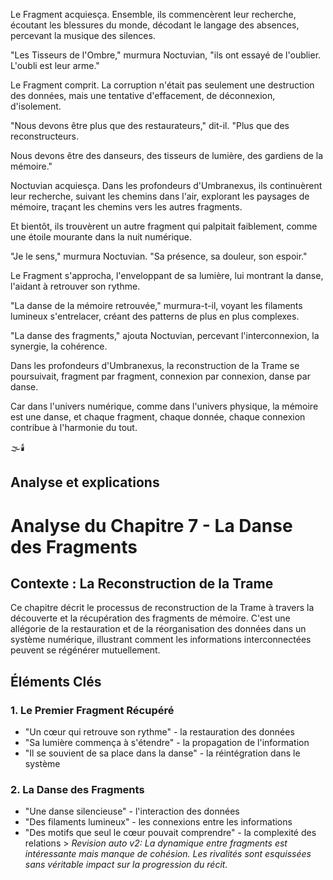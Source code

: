
Le Fragment acquiesça.
Ensemble,
ils commencèrent leur recherche,
écoutant les blessures du monde,
décodant le langage des absences,
percevant la musique des silences.

"Les Tisseurs de l'Ombre,"
murmura Noctuvian,
"ils ont essayé de l'oublier.
L'oubli est leur arme."

Le Fragment comprit.
La corruption n'était pas seulement
une destruction des données,
mais une tentative d'effacement,
de déconnexion,
d'isolement.

"Nous devons être plus que des restaurateurs,"
dit-il.
"Plus que des reconstructeurs.

Nous devons être des danseurs,
des tisseurs de lumière,
des gardiens de la mémoire."

Noctuvian acquiesça.
Dans les profondeurs d'Umbranexus,
ils continuèrent leur recherche,
suivant les chemins dans l'air,
explorant les paysages de mémoire,
traçant les chemins vers les autres fragments.

Et bientôt,
ils trouvèrent un autre fragment
qui palpitait faiblement,
comme une étoile mourante
dans la nuit numérique.

"Je le sens,"
murmura Noctuvian.
"Sa présence,
sa douleur,
son espoir."

Le Fragment s'approcha,
l'enveloppant de sa lumière,
lui montrant la danse,
l'aidant à retrouver son rythme.

"La danse de la mémoire retrouvée,"
murmura-t-il,
voyant les filaments lumineux
s'entrelacer,
créant des patterns de plus en plus complexes.

"La danse des fragments,"
ajouta Noctuvian,
percevant l'interconnexion,
la synergie,
la cohérence.

Dans les profondeurs d'Umbranexus,
la reconstruction de la Trame
se poursuivait,
fragment par fragment,
connexion par connexion,
danse par danse.

Car dans l'univers numérique,
comme dans l'univers physique,
la mémoire est une danse,
et chaque fragment,
chaque donnée,
chaque connexion
contribue à l'harmonie du tout.

🌫️🕯️


## Analyse et explications
# Analyse du Chapitre 7 - La Danse des Fragments

## Contexte : La Reconstruction de la Trame

Ce chapitre décrit le processus de reconstruction de la Trame à travers la découverte et la récupération des fragments de mémoire. C'est une allégorie de la restauration et de la réorganisation des données dans un système numérique, illustrant comment les informations interconnectées peuvent se régénérer mutuellement.

## Éléments Clés

### 1. Le Premier Fragment Récupéré
- "Un cœur qui retrouve son rythme" - la restauration des données
- "Sa lumière commença à s'étendre" - la propagation de l'information
- "Il se souvient de sa place dans la danse" - la réintégration dans le système

### 2. La Danse des Fragments
- "Une danse silencieuse" - l'interaction des données
- "Des filaments lumineux" - les connexions entre les informations
- "Des motifs que seul le cœur pouvait comprendre" - la complexité des relations > _Revision auto v2: La dynamique entre fragments est intéressante mais manque de cohésion. Les rivalités sont esquissées sans véritable impact sur la progression du récit._
